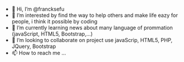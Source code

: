 - 👋 Hi, I’m @francksefu
- 👀 I’m interested by find the way to help others and make life eazy for people, i think it possible by coding
- 🌱 I’m currently learning news about many language of prommation (javaScript, HTML5, Bootstrap,...)
- 💞️ I’m looking to collaborate on project use javaScrip, HTML5, PHP, JQuery, Bootstrap
- 📫 How to reach me ...

<!---
francksefu/francksefu is a ✨ special ✨ repository because its `README.md` (this file) appears on your GitHub profile.
You can click the Preview link to take a look at your changes.
--->

